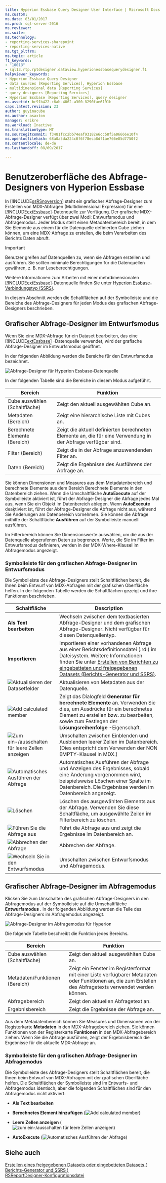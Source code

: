```yaml
---
title: Hyperion Essbase Query Designer User Interface | Microsoft Docs
ms.custom: 
ms.date: 03/01/2017
ms.prod: sql-server-2016
ms.reviewer: 
ms.suite: 
ms.technology:
- reporting-services-sharepoint
- reporting-services-native
ms.tgt_pltfrm: 
ms.topic: article
f1_keywords:
- "10013"
- sql13.rtp.rptdesigner.dataview.hyperionessbasequerydesigner.f1
helpviewer_keywords:
- Hyperion Essbase Query Designer
- data sources [Reporting Services], Hyperion Essbase
- multidimensional data [Reporting Services]
- query designers [Reporting Services]
- Hyperion Essbase [Reporting Services], query designer
ms.assetid: bc91b422-c6ab-4062-a300-8290fae6191b
caps.latest.revision: 23
author: guyinacube
ms.author: asaxton
manager: erikre
ms.workload: Inactive
ms.translationtype: MT
ms.sourcegitcommit: f3481fcc2bb74eaf93182e6cc58f5a06666e10f4
ms.openlocfilehash: 68a0a5da224c0f6f78eca8df1ae766e85d7750f2
ms.contentlocale: de-de
ms.lasthandoff: 08/09/2017

---
```

# <a name="hyperion-essbase-query-designer-user-interface"></a>Benutzeroberfläche des Abfrage-Designers von Hyperion Essbase
  In [!INCLUDE[ssRSnoversion](../../includes/ssrsnoversion-md.md)] steht ein grafischer Abfrage-Designer zum Erstellen von MDX-Abfragen (Multidimensional Expression) für eine [!INCLUDE[extEssbase](../../includes/extessbase-md.md)]-Datenquelle zur Verfügung. Der grafische MDX-Abfrage-Designer verfügt über zwei Modi: Entwurfsmodus und Abfragemodus. Jeder Modus stellt einen Metadatenbereich bereit, in dem Sie Elemente aus einem für die Datenquelle definierten Cube ziehen können, um eine MDX-Abfrage zu erstellen, die beim Verarbeiten des Berichts Daten abruft.  
  
> [!IMPORTANT]  
>  Benutzer greifen auf Datenquellen zu, wenn sie Abfragen erstellen und ausführen. Sie sollten minimale Berechtigungen für die Datenquellen gewähren, z. B. nur Leseberechtigungen.  
  
 Weitere Informationen zum Arbeiten mit einer mehrdimensionalen [!INCLUDE[extEssbase](../../includes/extessbase-md.md)]-Datenquelle finden Sie unter [Hyperion Essbase-Verbindungstyp &#40;SSRS&#41;](../../reporting-services/report-data/hyperion-essbase-connection-type-ssrs.md).  
  
 In diesem Abschnitt werden die Schaltflächen auf der Symbolleiste und die Bereiche des Abfrage-Designers für jeden Modus des grafischen Abfrage-Designers beschrieben.  
  
## <a name="graphical-query-designer-in-design-mode"></a>Grafischer Abfrage-Designer im Entwurfsmodus  
 Wenn Sie eine MDX-Abfrage für ein Dataset bearbeiten, das eine [!INCLUDE[extEssbase](../../includes/extessbase-md.md)] -Datenquelle verwendet, wird der grafische Abfrage-Designer im Entwurfsmodus geöffnet.  
  
 In der folgenden Abbildung werden die Bereiche für den Entwurfsmodus bezeichnet.  
  
 ![Abfrage-Designer für Hyperion Essbase-Datenquelle](../../reporting-services/report-data/media/rsqd-dshyperionessbase-mdx-designmode.gif "Abfrage-Designer für Hyperion Essbase-Datenquelle")  
  
 In der folgenden Tabelle sind die Bereiche in diesem Modus aufgeführt.  
  
|Bereich|Funktion|  
|----------|--------------|  
|Cube auswählen (Schaltfläche)|Zeigt den aktuell ausgewählten Cube an.|  
|Metadaten (Bereich)|Zeigt eine hierarchische Liste mit Cubes an.|  
|Berechnete Elemente (Bereich)|Zeigt die aktuell definierten berechneten Elemente an, die für eine Verwendung in der Abfrage verfügbar sind.|  
|Filter (Bereich)|Zeigt die in der Abfrage anzuwendenden Filter an.|  
|Daten (Bereich)|Zeigt die Ergebnisse des Ausführens der Abfrage an.|  
  
 Sie können Dimensionen und Measures aus dem Metadatenbereich und berechnete Elemente aus dem Bereich Berechnete Elemente in den Datenbereich ziehen. Wenn die Umschaltfläche **AutoExecute** auf der Symbolleiste aktiviert ist, führt der Abfrage-Designer die Abfrage jedes Mal aus, wenn Sie ein Objekt im Datenbereich ablegen. Wenn **AutoExecute** deaktiviert ist, führt der Abfrage-Designer die Abfrage nicht aus, während Sie Änderungen am Datenbereich vornehmen. Sie können die Abfrage mithilfe der Schaltfläche **Ausführen** auf der Symbolleiste manuell ausführen.  
  
 Im Filterbereich können Sie Dimensionswerte auswählen, um die aus der Datenquelle abgerufenen Daten zu begrenzen. Werte, die Sie im Filter im Entwurfsmodus definieren, werden in der MDX-Where-Klausel im Abfragemodus angezeigt.  
  
### <a name="toolbar-for-the-graphical-query-designer-in-design-mode-toolbar"></a>Symbolleiste für den grafischen Abfrage-Designer im Entwurfsmodus  
 Die Symbolleiste des Abfrage-Designers stellt Schaltflächen bereit, die Ihnen beim Entwurf von MDX-Abfragen mit der grafischen Oberfläche helfen. In der folgenden Tabelle werden die Schaltflächen gezeigt und ihre Funktionen beschrieben.  
  
|Schaltfläche|Description|  
|------------|-----------------|  
|**Als Text bearbeiten**|Wechseln zwischen dem textbasierten Abfrage-Designer und dem grafischen Abfrage-Designer. Nicht verfügbar für diesen Datenquellentyp.|  
|**Importieren**|Importieren einer vorhandenen Abfrage aus einer Berichtsdefinitionsdatei (.rdl) im Dateisystem. Weitere Informationen finden Sie unter [Erstellen von Berichten zu eingebetteten und freigegebenen Datasets &#40;Berichts-Generator und SSRS&#41;](../../reporting-services/report-data/report-embedded-datasets-and-shared-datasets-report-builder-and-ssrs.md).|  
|![Aktualisieren der Datasetfelder](../../reporting-services/report-data/media/rsqdicon-refreshfields.gif "Datasetfelder aktualisieren")|Aktualisieren von Metadaten aus der Datenquelle.|  
|![Add calculated member](../../reporting-services/report-data/media/rsqdicon-addcalculatedmember.gif "Add calculated member")|Zeigt das Dialogfeld **Generator für berechnete Elemente** an. Verwenden Sie dies, um Ausdrücke für ein berechnetes Element zu erstellen bzw. zu bearbeiten, sowie zum Festlegen der **Lösungsreihenfolge** -Eigenschaft.|  
|![Zum ein-/ausschalten für leere Zellen anzeigen](../../reporting-services/report-data/media/rsqdicon-showemptycells.gif "zum ein-/ausschalten für leere Zellen anzeigen")|Umschalten zwischen Einblenden und Ausblenden leerer Zellen im Datenbereich. (Dies entspricht dem Verwenden der NON EMPTY-Klausel in MDX.)|  
|![Automatisches Ausführen der Abfrage](../../reporting-services/report-data/media/rsqdicon-autoexecute.gif "Automatisches Ausführen der Abfrage")|Automatisches Ausführen der Abfrage und Anzeigen des Ergebnisses, sobald eine Änderung vorgenommen wird, beispielsweise Löschen einer Spalte im Datenbereich. Die Ergebnisse werden im Datenbereich angezeigt.|  
|![Löschen](../../reporting-services/report-data/media/rsqdicon-delete.gif "Löschen")|Löschen des ausgewählten Elements aus der Abfrage. Verwenden Sie diese Schaltfläche, um ausgewählte Zeilen im Filterbereich zu löschen.|  
|![Führen Sie die Abfrage aus](../../reporting-services/report-data/media/rsqdicon-run.gif "Run the query")|Führt die Abfrage aus und zeigt die Ergebnisse im Datenbereich an.|  
|![Abbrechen der Abfrage](../../reporting-services/report-data/media/rsqdicon-cancel.gif "Abbrechen der Abfrage")|Abbrechen der Abfrage.|  
|![Wechseln Sie in den Entwurfsmodus](../../reporting-services/media/rsqdicon-designmode.gif "in den Entwurfsmodus wechseln")|Umschalten zwischen Entwurfsmodus und Abfragemodus.|  
  
## <a name="graphical-query-designer-in-query-mode"></a>Grafischer Abfrage-Designer im Abfragemodus  
 Klicken Sie zum Umschalten des grafischen Abfrage-Designers in den Abfragemodus auf der Symbolleiste auf die Umschaltfläche **Entwurfsmodus** . In der folgenden Abbildung werden die Teile des Abfrage-Designers im Abfragemodus angezeigt.  
  
 ![Abfrage-Designer im Abfragemodus für Hyperion](../../reporting-services/report-data/media/rsqd-hyperionessbase-mdx-querymode.gif "Abfrage-Designer im Abfragemodus für Hyperion")  
  
 Die folgende Tabelle beschreibt die Funktion jedes Bereichs.  
  
|Bereich|Funktion|  
|----------|--------------|  
|Cube auswählen (Schaltfläche)|Zeigt den aktuell ausgewählten Cube an.|  
|Metadaten/Funktionen (Bereich)|Zeigt ein Fenster im Registerformat mit einer Liste verfügbarer Metadaten oder Funktionen an, die zum Erstellen des Abfragetexts verwendet werden können.|  
|Abfragebereich|Zeigt den aktuellen Abfragetext an.|  
|Ergebnisbereich|Zeigt die Ergebnisse der Abfrage an.|  
  
 Aus dem Metadatenbereich können Sie Measures und Dimensionen von der Registerkarte **Metadaten** in den MDX-Abfragebereich ziehen. Sie können Funktionen von der Registerkarte **Funktionen** in den MDX-Abfragebereich ziehen. Wenn Sie die Abfrage ausführen, zeigt der Ergebnisbereich die Ergebnisse für die aktuelle MDX-Abfrage an.  
  
### <a name="toolbar-for-the-graphical-query-designer-in-query-mode"></a>Symbolleiste für den grafischen Abfrage-Designer im Abfragemodus  
 Die Symbolleiste des Abfrage-Designers stellt Schaltflächen bereit, die Ihnen beim Entwurf von MDX-Abfragen mit der grafischen Oberfläche helfen. Die Schaltflächen der Symbolleiste sind im Entwurfs- und Abfragemodus identisch, aber die folgenden Schaltflächen sind für den Abfragemodus nicht aktiviert:  
  
-   **Als Text bearbeiten**  
  
-   **Berechnetes Element hinzufügen** (![Add calculated member](../../reporting-services/report-data/media/rsqdicon-addcalculatedmember.gif "Add calculated member"))  
  
-   **Leere Zellen anzeigen** (![zum ein-/ausschalten für leere Zellen anzeigen](../../reporting-services/report-data/media/rsqdicon-showemptycells.gif "zum ein-/ausschalten für leere Zellen anzeigen"))  
  
-   **AutoExecute** (![Automatisches Ausführen der Abfrage](../../reporting-services/report-data/media/rsqdicon-autoexecute.gif "Automatisches Ausführen der Abfrage"))  
  
## <a name="see-also"></a>Siehe auch  
 [Erstellen eines freigegebenen Datasets oder eingebetteten Datasets &#40; Berichts-Generator und SSRS &#41;](../../reporting-services/report-data/create-a-shared-dataset-or-embedded-dataset-report-builder-and-ssrs.md)   
 [RSReportDesigner-Konfigurationsdatei](../../reporting-services/report-server/rsreportdesigner-configuration-file.md)  
  
  

